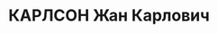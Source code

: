 ---
title: КАРЛСОН Жан Карлович
description: '1898 г.р., латыш, член ВКП(б) с 1926, майор, нач. 3 отдела штаба ХВО.

  Арестован 16.10.1937.

  ВКВС - 05.01.1938, ВМН. Расстрелян 06.01.1938, Харьков'
---